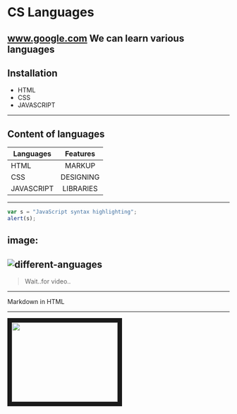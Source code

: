 # CS Languages
www.google.com We can learn various languages
---
## Installation
+ HTML
+ CSS
+ JAVASCRIPT 
---

## Content of languages

| Languages    | Features      | 
| -------------|:-------------:| 
| HTML         | MARKUP        | 
| CSS          | DESIGNING     |   
| JAVASCRIPT   | LIBRARIES     |  

---
```javascript
var s = "JavaScript syntax highlighting";
alert(s);
```
 
image:
---
![different-anguages](https://user-images.githubusercontent.com/128279240/233010434-820d792a-563d-483a-8c0b-d5c647085921.png)
---

> Wait..for video..
 ---
 <dl>
 <dt>Markdown in HTML</dt>

</dl>

***
<a href="http://[www.youtube.com/watch?feature=player_embedded&v=YOUTUBE_VIDEO_ID_HERE](https://www.youtube.com/watch?v=EGQh5SZctaE)
" target="_blank"><img src="![download](https://user-images.githubusercontent.com/128279240/233014597-d2129715-cc75-4c6c-bda3-474346230b25.png)
" 
 width="240" height="180" border="10" /></a>






